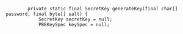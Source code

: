             private static final SecretKey generateKey(final char[] password, final byte[] salt) {
                SecretKey secretKey = null;
                PBEKeySpec keySpec = null;